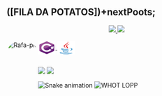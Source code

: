 ## ([FILA DA POTATOS])+nextPoots; 
<div align="center">
  <a href="https://github.com/phikill">
  <img height="180em" src="https://github-readme-stats.vercel.app/api?username=phikill&show_icons=true&theme=dark&include_all_commits=true&count_private=true"/>
  <img height="180em" src="https://github-readme-stats.vercel.app/api/top-langs/?username=phikill&layout=compact&langs_count=7&theme=dark"/>
</div>
<div style="display: inline_block"><br>
  <img align="center" alt="Csharp" height="30" width="40" src="https://raw.githubusercontent.com/devicons/devicon/master/icons/csharp/csharp-original.svg">
    <img align="center" alt="JAVA" height="30" width="40" src="https://github.com/devicons/devicon/blob/master/icons/java/java-original.svg">
  <img align="left" alt="Rafa-pic" height="130" style="border-radius:30px;" src="http://blogdobeck.com/wp-content/uploads/2018/07/anitta-nariz-capivara-06.jpg">
</div>
  
  ##
 
<div> 
  <a href="https://www.youtube.com/channel/UCtckcybjk1hnbk_ENMR0pvw" target="_blank"><img src="https://img.shields.io/badge/YouTube-FF0000?style=for-the-badge&logo=youtube&logoColor=white" target="_blank"></a>
  <a href="https://www.youtube.com/watch?v=5DlROhT8NgU" target="_blank"><img src="https://img.shields.io/badge/-LinkedIn-%230077B5?style=for-the-badge&logo=linkedin&logoColor=white" target="_blank"></a> 
 
  ![Snake animation](https://media4.giphy.com/media/5MxvgLxp5p732/giphy.gif?cid=ecf05e47srrqki9dnjevh8a7kn1m9b7nmdn1z96iokjybk7u&rid=giphy.gif&ct=g)
  ![WHOT LOPP](https://media1.giphy.com/media/xThuWu82QD3pj4wvEQ/giphy.gif?cid=ecf05e47wurzb919wqz0rdkzowpa4eb5tat3qozuez4ijfvi&rid=giphy.gif&ct=g)
</div>
